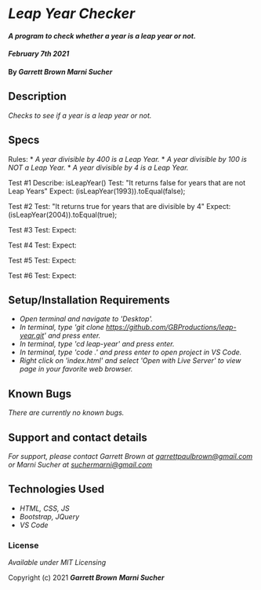 # _Leap Year Checker_

#### _A program to check whether a year is a leap year or not._
#### _February 7th 2021_

#### By _**Garrett Brown** **Marni Sucher**_

## Description

_Checks to see if a year is a leap year or not._

## Specs

Rules:
    * _A year divisible by 400 is a Leap Year._
    * _A year divisible by 100 is NOT a Leap Year._
    * _A year divisible by 4 is a Leap Year._

Test #1
Describe: isLeapYear()
Test: "It returns false for years that are not Leap Years"
Expect: (isLeapYear(1993)).toEqual(false);

Test #2
Test: "It returns true for years that are divisible by 4"
Expect: (isLeapYear(2004)).toEqual(true);

Test #3
Test:
Expect:

Test #4
Test:
Expect:

Test #5
Test:
Expect:

Test #6
Test:
Expect:



## Setup/Installation Requirements


* _Open terminal and navigate to 'Desktop'._
* _In terminal, type 'git clone https://github.com/GBProductions/leap-year.git' and press enter._
* _In terminal, type 'cd leap-year' and press enter._
* _In terminal, type 'code .' and press enter to open project in VS Code._
* _Right click on 'index.html' and select 'Open with Live Server' to view page in your favorite web browser._


## Known Bugs

_There are currently no known bugs._

## Support and contact details

_For support, please contact Garrett Brown at <garrettpaulbrown@gmail.com> or Marni Sucher at <suchermarni@gmail.com>_

## Technologies Used

* _HTML, CSS, JS_
* _Bootstrap, JQuery_
* _VS Code_

### License

*Available under MIT Licensing*

Copyright (c) 2021 **_Garrett Brown_** **_Marni Sucher_**